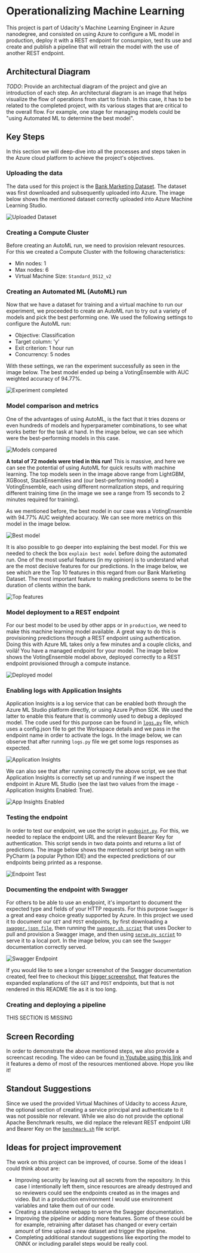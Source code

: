 # Operationalizing Machine Learning
This project is part of Udacity's Machine Learning Engineer in Azure nanodegree, and consisted on using Azure to configure a ML model in production, deploy it with a REST endpoint for consumpion, test its use and create and publish a pipeline that will retrain the model with the use of another REST endpoint.

## Architectural Diagram
*TODO*: Provide an architectual diagram of the project and give an introduction of each step. An architectural diagram is an image that helps visualize the flow of operations from start to finish. In this case, it has to be related to the completed project, with its various stages that are critical to the overall flow. For example, one stage for managing models could be "using Automated ML to determine the best model".

## Key Steps
In this section we will deep-dive into all the processes and steps taken in the Azure cloud platform to achieve the project's objectives.

### Uploading the data
The data used for this project is the [Bank Marketing Dataset](https://automlsamplenotebookdata.blob.core.windows.net/automl-sample-notebook-data/bankmarketing_train.csv). The dataset was first downloaded and subsequently uploaded into Azure. The image below shows the mentioned dataset correctly uploaded into Azure Machine Learning Studio.

![Uploaded Dataset](assets/dataset-project.jpg)

### Creating a Compute Cluster
Before creating an AutoML run, we need to provision relevant resources. For this we created a Compute Cluster with the following characteristics:
- Min nodes: 1
- Max nodes: 6
- Virtual Machine Size: `Standard_DS12_v2`

### Creating an Automated ML (AutoML) run
Now that we have a dataset for training and a virtual machine to run our experiment, we proceeded to create an AutoML run to try out a variety of models and pick the best performing one. We used the following settings to configure the AutoML run:
- Objective: Classification
- Target column: 'y'
- Exit criterion: 1 hour run
- Concurrency: 5 nodes

With these settings, we ran the experiment successfully as seen in the image below. The best model ended up being a VotingEnsemble with AUC weighted accuracy of 94.77%.

![Experiment completed](assets/experiment-completed.jpg)

### Model comparison and metrics
One of the advantages of using AutoML, is the fact that it tries dozens or even hundreds of models and hyperparameter combinations, to see what works better for the task at hand. In the image below, we can see which were the best-performing models in this case.

![Models compared](assets/models-compared.jpg)

**A total of 72 models were tried in this run!** This is massive, and here we can see the potential of using AutoML for quick results with machine learning. The top models seen in the image above range from LightGBM, XGBoost, StackEnsembles and (our best-performing model) a VotingEnsemble, each using different normalization steps, and requiring different training time (in the image we see a range from 15 seconds to 2 minutes required for training).

As we mentioned before, the best model in our case was a VotingEnsemble with 94.77% AUC weighted accuracy. We can see more metrics on this model in the image below.

![Best model](assets/best-model.jpg)

It is also possible to go deeper into explaining the best model. For this we needed to check the box `explain best model` before doing the automated run. One of the most useful features (in my opinion) is to understand what are the most decisive features for our predictions. In the image below, we see which are the Top 10 features in this regard from our Bank Marketing Dataset. The most important feature to making predictions seems to be the duration of clients within the bank.

![Top features](assets/top-features.jpg)

### Model deployment to a REST endpoint
For our best model to be used by other apps or in `production`, we need to make this machine learning model available. A great way to do this is provisioning predictions through a REST endpoint using authentication. Doing this with Azure ML takes only a few minutes and a couple clicks, and voilá! You have a managed endpoint for your model. The image below shows the VotingEnsemble model above, deployed correctly to a REST endpoint provisioned through a compute instance.

![Deployed model](assets/deployed-model.jpg)

### Enabling logs with Application Insights
Application Insights is a log service that can be enabled both through the Azure ML Studio platform directly, or using Azure Python SDK. We used the latter to enable this feature that is commonly used to debug a deployed model. The code used for this purpose can be found in [`logs.py`](logs.py) file, which uses a config.json file to get the Workspace details and we pass in the endpoint name in order to activate the logs. In the image below, we can observe that after running `logs.py` file we get some logs responses as expected.

![Application Insights](assets/application-insights.jpg)

We can also see that after running correctly the above script, we see that Application Insights is correctly set up and running if we inspect the endpoint in Azure ML Studio (see the last two values from the image - Application Insights Enabled: True).

![App Insights Enabled](assets/application-insights-enabled.jpg)

### Testing the endpoint
In order to test our endpoint, we use the script in [`endpoint.py`](endpoint.py). For this, we needed to replace the endpoint URL and the relevant Bearer Key for authentication. This script sends in two data points and returns a list of predictions. The image below shows the mentioned script being ran with PyCharm (a popular Python IDE) and the expected predictions of our endpoints being printed as a response.

![Endpoint Test](assets/endpoint-test.jpg)

### Documenting the endpoint with Swagger
For others to be able to use an endpoint, it's important to document the expected type and fields of your HTTP requests. For this purpose `Swagger` is a great and easy choice greatly supported by Azure. In this project we used it to document our `GET` and `POST` endpoints, by first downloading a [`swagger.json file`](swagger/swagger.json), then running the [`swagger.sh script`](swagger/swagger.sh) that uses Docker to pull and provision a Swagger image, and then using [`serve.py script`](swagger/serve.py) to serve it to a local port. In the image below, you can see the `Swagger` documentation correctly served.

![Swagger Endpoint](assets/swagger-endpoint.jpg)

If you would like to see a longer screenshot of the Swagger documentation created, feel free to checkout this [bigger screenshot](assets/swagger_endpoints.png), that features the expanded explanations of the `GET` and `POST` endpoints, but that is not rendered in this README file as it is too long.

### Creating and deploying a pipeline
THIS SECTION IS MISSING

## Screen Recording
In order to demonstrate the above mentioned steps, we also provide a screencast recoding. The video can be found [in Youtube using this link](https://youtu.be/9bJirgPb3oY) and it features a demo of most of the resources mentioned above. Hope you like it!

## Standout Suggestions
Since we used the provided Virtual Machines of Udacity to access Azure, the optional section of creating a service principal and authenticate to it was not possible nor relevant. While we also do not provide the optional Apache Benchmark results, we did replace the relevant REST endpoint URI and Bearer Key on the [`benchmark.sh`](benchmark.sh) file script.

## Ideas for project improvement
The work on this project can be improved, of course. Some of the ideas I could think about are:
- Improving security by leaving out all secrets from the repository. In this case I intentionally left them, since resources are already destroyed and so reviewers could see the endpoints created as in the images and video. But in a production environment I would use environment variables and take them out of our code.
- Creating a standalone webapp to serve the Swagger documentation.
- Improving the pipeline or adding more features. Some of these could be for example, retraining after dataset has changed or every certain amount of time upload a new dataset and trigger the pipeline.
- Completing additional standout suggestions like exporting the model to ONNX or including parallel steps would be really cool.